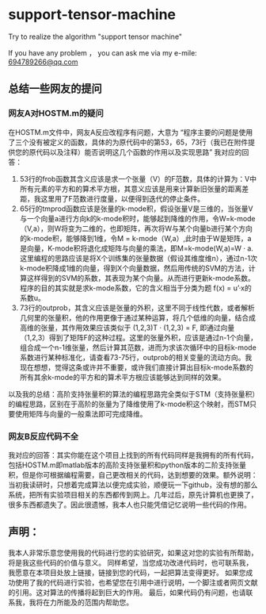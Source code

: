 # support-tensor-machine
Try to realize the algorithm "support tensor machine"

If you have any problem ， you can ask me via my e-mile: 694789266@qq.com

## 总结一些网友的提问

### 网友A对HOSTM.m的疑问
在HOSTM.m文件中，网友A反应改程序有问题，大意为 “程序主要的问题是使用了三个没有被定义的函数，具体的为原代码中的第53，65，73行（我已在附件提供您的原代码以及注释）能否说明这几个函数的作用以及实现思路”
我对应的回答：
1.	53行的frob函数其含义应该是求一个张量（V）的F范数，具体的计算为：V中所有元素的平方和的算术平方根，其意义应该是用来计算新旧张量的距离差距，我这里用了F范数进行度量，以便得到迭代的停止条件。
2.	65行的tmprod函数应该是张量的k-mode积，假设张量V是三维的，当张量V与一个向量a进行方向k的k-mode积时，能够起到降维的作用，令W=k-mode（V,a），则W将变为二维的，也即矩阵，再次将W与某个向量b进行某个方向的k-mode积，能够降到1维，令M = k-mode（W,a）,此时由于W是矩阵，a是向量，K-mode积将退化成矩阵与向量的乘法，即M=k-mode(W,a)=W · a. 这里编程的思路应该是将X个训练集的张量数据（假设其维度维n），通过n-1次k-mode积降成1维的向量，得到X个向量数据，然后用传统的SVM的方法，计算这样得到的SVM的系数，其表现为某个向量。从而进行更新k-mode系数。程序的目的其实就是求k-mode系数，它的含义相当于分类为题  f(x) = u’·x的系数u。
3.	73行的outprob，其含义应该是张量的外积，这里不同于线性代数，或者解析几何里的张量积，他的作用更像于通过某种运算，将几个低维的向量，结合成高维的张量，其作用效果应该类似于 (1,2,3)T · (1,2,3) = F, 即通过向量（1,2,3）得到了矩阵F的这种过程。这里的张量外积，应该是通过n-1个向量，组合成一个n-1维张量，然后计算其范数，进而为求该次循环中的目标k-mode系数进行某种标准化，请查看73-75行，outprob的相关变量的流动方向。我现在想想，觉得这条或许并不重要，或许我们直接计算出目标k-mode系数的所有其余k-mode的平方和的算术平方根应该能够达到同样的效果。

以及我的总结：高阶支持张量积的算法的编程思路完全类似于STM（支持张量积）的编程思路，区别在于高阶的张量为了降维使用了k-mode积这个映射，而STM只要使用矩阵与向量的一般乘法即可完成降维。

### 网友B反应代码不全
我对应的回答：其实你能在这个项目上找到的所有代码同样是我拥有的所有代码，包括HOSTM.m即matlab版本的高阶支持张量积和python版本的二阶支持张量积，但是你可根据编程需要，自己更改相关的代码，达到想要的效果。额外说明：当初我读研时，只想着完成算法以便完成实验，顺便玩一下github，没有想的那么系统，把所有实验项目相关的东西都传到网上。几年过后，原先计算机也更换了，很多东西都遗失了。因此很遗憾，我本人也只能凭借记忆说明一些代码的作用。

## 声明：
我本人非常乐意您使用我的代码进行您的实验研究，如果这对您的实验有所帮助，将是我这些代码的价值与意义。
同样希望，当您成功改进代码时，也可联系我，我愿意在本项目处放上链接，链接到您的代码，一起把算法变得更好。
如果您成功使用了我的代码进行实验，也希望您在引用中进行说明，一个脚注或者网页文献的引用。这对算法的传播将起到巨大的作用。
最后，如果代码仍有问题，也请联系我，我将在力所能及的范围内帮助您。
